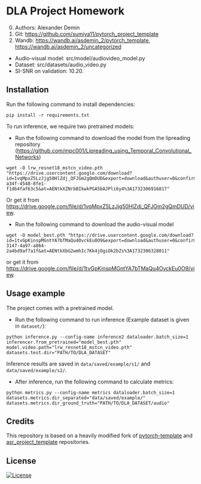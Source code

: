 # DLA Project Homework

0. Authors: Alexander Demin
1. Git: https://github.com/sumiya11/pytorch_project_template
2. Wandb: https://wandb.ai/asdemin_2/pytorch_template, https://wandb.ai/asdemin_2/uncategorized

- Audio-visual model: src/model/audiovideo_model.py
- Dataset: src/datasets/audio_video.py
- SI-SNR on validation: 10.20.

## Installation

Run the following command to install dependencies:

```
pip install -r requirements.txt
```

To run inference, we require two pretrained models:

- Run the following command to download the model from the lipreading repository (https://github.com/mpc001/Lipreading_using_Temporal_Convolutional_Networks) 

```
wget -O lrw_resnet18_mstcn_video.pth "https://drive.usercontent.google.com/download?id=1vqMpxZ5LzJjg50HlZdj_QFJGm2gQmDUD&export=download&authuser=0&confirm=t&uuid=42e09d57-a34f-4548-8fe1-f1db4faf63c5&at=AENtkXZNrbBIkwkPGA5bAJPli6y4%3A1732306916817"
```

Or get it from
https://drive.google.com/file/d/1vqMpxZ5LzJjg50HlZdj_QFJGm2gQmDUD/view.

- Run the following command to download the audio-visual model

```
wget -O model_best.pth "https://drive.usercontent.google.com/download?id=1tvGpKinspMGntYA7bTMaQu4OvckEu0O9&export=download&authuser=0&confirm=t&uuid=33356cac-3147-4a97-a864-2a4bd9af7a1f&at=AENtkXbG2wmhIc7Kk4jOgiOk2bZs%3A1732306328011"
```

or get it from https://drive.google.com/file/d/1tvGpKinspMGntYA7bTMaQu4OvckEu0O9/view.

## Usage example

The project comes with a pretrained model.

- Run the following command to run inference (Example dataset is given in `dataset/`):

```
python inference.py --config-name inference2 dataloader.batch_size=1 inferencer.from_pretrained="model_best.pth" model.video.path="lrw_resnet18_mstcn_video.pth" datasets.test.dir="PATH/TO/DLA_DATASET"
```

Inference results are saved in `data/saved/example/s1/` and `data/saved/example/s2/`.

- After inference, run the following command to calculate metrics:

```
python metrics.py --config-name metrics dataloader.batch_size=1 datasets.metrics.dir_separated="data/saved/example/" datasets.metrics.dir_ground_truth="PATH/TO/DLA_DATASET/audio"
```

<!-- ## About

This repository contains a template for [PyTorch](https://pytorch.org/)-based Deep Learning projects.

The template utilizes different python-dev techniques to improve code readability. Configuration methods enhance reproducibility and experiments control.

The repository is released as a part of the [HSE DLA course](https://github.com/markovka17/dla), however, can easily be adopted for any DL-task.

This template is the official recommended template for the [EPFL CS-433 ML Course](https://www.epfl.ch/labs/mlo/machine-learning-cs-433/).

## Tutorials

This template utilizes experiment tracking techniques, such as [WandB](https://docs.wandb.ai/) and [Comet ML](https://www.comet.com/docs/v2/), and [Hydra](https://hydra.cc/docs/intro/) for the configuration. It also automatically reformats code and conducts several checks via [pre-commit](https://pre-commit.com/). If you are not familiar with these tools, we advise you to look at the tutorials below:

- [Python Dev Tips](https://github.com/ebezzam/python-dev-tips): information about [Git](https://git-scm.com/doc), [pre-commit](https://pre-commit.com/), [Hydra](https://hydra.cc/docs/intro/), and other stuff for better Python code development. The YouTube recording of the workshop is available [here](https://youtu.be/okxaTuBdDuY).

- [Seminar on R&D Coding](https://youtu.be/sEA-Js5ZHxU): Seminar from the [LauzHack Deep Learning Bootcamp](https://github.com/LauzHack/deep-learning-bootcamp/) with template discussion and reasoning. It also explains how to work with [WandB](https://docs.wandb.ai/). The seminar materials can be found [here](https://github.com/LauzHack/deep-learning-bootcamp/blob/main/day03/Seminar_WandB_and_Coding.ipynb).

- [HSE DLA Course Introduction Week](https://github.com/markovka17/dla/tree/2024/week01): combines the two seminars above into one with some updates, including an extra example for [Comet ML](https://www.comet.com/docs/v2/).

- [PyTorch Basics](https://github.com/markovka17/dla/tree/2024/week01/intro_to_pytorch): several notebooks with [PyTorch](https://pytorch.org/docs/stable/index.html) basics and corresponding seminar recordings from the [LauzHack Deep Learning Bootcamp](https://github.com/LauzHack/deep-learning-bootcamp/).

To start working with a template, just click on the `use this template` button.

<a href="https://github.com/Blinorot/pytorch_project_template/generate">
  <img src="https://img.shields.io/badge/use%20this-template-green?logo=github">
</a>

You can choose any of the branches as a starting point. [Set your choice as the default branch](https://docs.github.com/en/repositories/configuring-branches-and-merges-in-your-repository/managing-branches-in-your-repository/changing-the-default-branch) in the repository settings. You can also [delete unnecessary branches](https://docs.github.com/en/pull-requests/collaborating-with-pull-requests/proposing-changes-to-your-work-with-pull-requests/creating-and-deleting-branches-within-your-repository).

## Examples

> [!IMPORTANT]
> The main branch leaves some of the code parts empty or fills them with dummy examples, showing just the base structure. The final users can add code required for their own tasks.

You can find examples of this template completed for different tasks in other branches:

- [Image classification](https://github.com/Blinorot/pytorch_project_template/tree/example/image-classification): simple classification problem on [MNIST](https://yann.lecun.com/exdb/mnist/) and [CIFAR-10](https://www.cs.toronto.edu/~kriz/cifar.html) datasets.

- [ASR](https://github.com/Blinorot/pytorch_project_template/tree/example/asr): template for the automatic speech recognition (ASR) task. Some of the parts (for example, `collate_fn` and beam search for `text_encoder`) are missing for studying purposes of [HSE DLA course](https://github.com/markovka17/dla).

## Installation

Installation may depend on your task. The general steps are the following:

0. (Optional) Create and activate new environment using [`conda`](https://conda.io/projects/conda/en/latest/user-guide/getting-started.html) or `venv` ([`+pyenv`](https://github.com/pyenv/pyenv)).

   a. `conda` version:

   ```bash
   # create env
   conda create -n project_env python=PYTHON_VERSION

   # activate env
   conda activate project_env
   ```

   b. `venv` (`+pyenv`) version:

   ```bash
   # create env
   ~/.pyenv/versions/PYTHON_VERSION/bin/python3 -m venv project_env

   # alternatively, using default python version
   python3 -m venv project_env

   # activate env
   source project_env
   ```

1. Install all required packages

   ```bash
   pip install -r requirements.txt
   ```

2. Install `pre-commit`:
   ```bash
   pre-commit install
   ```

## How To Use

To train a model, run the following command:

```bash
python3 train.py -cn=CONFIG_NAME HYDRA_CONFIG_ARGUMENTS
```

Where `CONFIG_NAME` is a config from `src/configs` and `HYDRA_CONFIG_ARGUMENTS` are optional arguments.

To run inference (evaluate the model or save predictions):

```bash
python3 inference.py HYDRA_CONFIG_ARGUMENTS
```

## Useful Links:

You may find the following links useful:

- [Report branch](https://github.com/Blinorot/pytorch_project_template/tree/report): Guidelines for writing a scientific report/paper (with an emphasis on DL projects).

- [CLAIRE Template](https://github.com/CLAIRE-Labo/python-ml-research-template): additional template by [EPFL CLAIRE Laboratory](https://www.epfl.ch/labs/claire/) that can be combined with ours to enhance experiments reproducibility via [Docker](https://www.docker.com/).

- [Mamba](https://github.com/mamba-org/mamba) and [Poetry](https://python-poetry.org/): alternatives to [Conda](https://conda.io/projects/conda/en/latest/user-guide/getting-started.html) and [pip](https://pip.pypa.io/en/stable/installation/) package managers given above.

- [Awesome README](https://github.com/matiassingers/awesome-readme): a list of awesome README files for inspiration. Check the basics [here](https://github.com/PurpleBooth/a-good-readme-template). -->

## Credits

This repository is based on a heavily modified fork of [pytorch-template](https://github.com/victoresque/pytorch-template) and [asr_project_template](https://github.com/WrathOfGrapes/asr_project_template) repositories.

## License

[![License](https://img.shields.io/badge/license-MIT-blue.svg)](/LICENSE)

